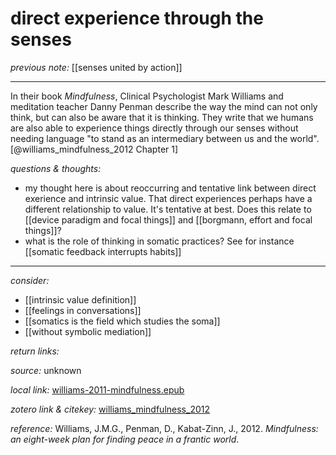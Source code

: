 # direct experience through the senses

_previous note:_ [[senses united by action]]

---

In their book _Mindfulness_, Clinical Psychologist Mark Williams and meditation teacher Danny Penman describe the way the mind can not only think, but can also be aware that it is thinking. They write that we humans are also able to experience things directly through our senses without needing language "to stand as an intermediary between us and the world".[@williams_mindfulness_2012 Chapter 1]

_questions & thoughts:_

- my thought here is about reoccurring and tentative link between direct exerience and intrinsic value. That direct experiences perhaps have a different relationship to value. It's tentative at best. Does this relate to [[device paradigm and focal things]] and [[borgmann, effort and focal things]]?
- what is the role of thinking in somatic practices? See for instance [[somatic feedback interrupts habits]]
--- 

_consider:_ 

- [[intrinsic value definition]]
- [[feelings in conversations]]
- [[somatics is the field which studies the soma]]
- [[without symbolic mediation]]


_return links:_

_source:_ unknown   

_local link:_ [williams-2011-mindfulness.epub](hook://file/lOoqgoNjj?p=RHJvcGJveC9iaWJsaW9ncmFwaHkgcGRmcw==&n=williams-2011-mindfulness.epub)

_zotero link & citekey:_ [williams_mindfulness_2012](zotero://select/items/1_8HMTEX6L)

_reference:_ Williams, J.M.G., Penman, D., Kabat-Zinn, J., 2012. _Mindfulness: an eight-week plan for finding peace in a frantic world_.


